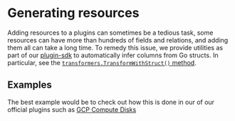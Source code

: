 # Generating resources

Adding resources to a plugins can sometimes be a tedious task, some resources can have more than hundreds of fields and relations, and adding them all can
take a long time. To remedy this issue, we provide utilities as part of our [plugin-sdk](https://github.com/cloudquery/plugin-sdk) to automatically infer columns 
from Go structs. In particular, see the [`transformers.TransformWithStruct()` method](https://github.com/cloudquery/plugin-sdk/blob/main/transformers/struct.go).  

## Examples

The best example would be to check out how this is done in our of our official plugins such as [GCP Compute Disks](https://github.com/cloudquery/cloudquery/blob/main/plugins/source/gcp/resources/services/compute/disks.go#L22)
